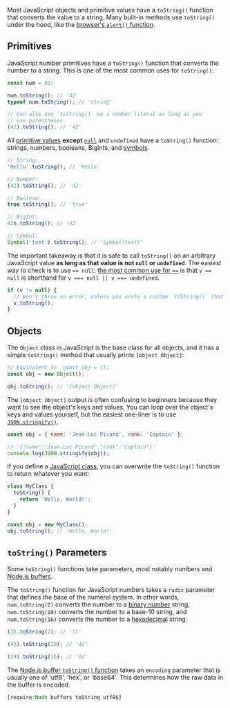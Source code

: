 Most JavaScript objects and primitive values have a `toString()` function that converts
the value to a string. Many built-in methods use `toString()` under the hood, like the [browser's `alert()` function](http://adripofjavascript.com/blog/drips/using-javascripts-tostring-method.html).

Primitives
--------

JavaScript number primitives have a `toString()` function that converts the number to a string.
This is one of the most common uses for `toString()`:

```javascript
const num = 42;

num.toString(); // '42'
typeof num.toString(); // 'string'

// Can also use `toString()` on a number literal as long as you
// use parentheses.
(42).toString(); // '42'
```

All [primitive values](https://developer.mozilla.org/en-US/docs/Web/JavaScript/Data_structures) **except** [`null`](/tutorials/fundamentals/null) and `undefined` have a `toString()` function: strings, numbers, booleans, BigInts, and
[symbols](/tutorials/fundamentals/symbol).

```javascript
// String:
'Hello'.toString(); // 'Hello'

// Number:
(42).toString(); // '42'

// Boolean:
true.toString(); // 'true'

// BigInt:
42n.toString(); // '42'

// Symbol:
Symbol('test').toString(); // 'Symbol(test)'
```

The important takeaway is that it is safe to call `toString()` on an arbitrary JavaScript value
**as long as that value is not `null` or `undefined`**. The easiest way to check is to use `== null`:
[the most common use for `==`](/tutorials/fundamentals/equals#abstract-equality-with-) is that `v == null` is shorthand for `v === null || v === undefined`.

```javascript
if (v != null) {
  // Won't throw an error, unless you wrote a custom `toString()` that throws
  v.toString();
}
```

Objects
-------

The `Object` class in JavaScript is the base class for all objects, and it has a simple `toString()`
method that usually prints `[object Object]`:

```javascript
// Equivalent to `const obj = {};`
const obj = new Object();

obj.toString(); // '[object Object]'
```

The `[object Object]` output is often confusing to beginners because they want to see the object's
keys and values. You can loop over the object's keys and values yourself, but the easiest one-liner is to use [`JSON.stringify()`](https://thecodebarbarian.com/the-80-20-guide-to-json-stringify-in-javascript).

```javascript
const obj = { name: 'Jean-Luc Picard', rank: 'Captain' };

// '{"name":"Jean-Luc Picard","rank":"Captain"}'
console.log(JSON.stringify(obj));
```

If you define a [JavaScript class](/tutorials/fundamentals/class), you can overwrite the `toString()`
function to return whatever you want:

```javascript
class MyClass {
  toString() {
    return 'Hello, World!';
  }
}

const obj = new MyClass();
obj.toString(); // 'Hello, World!'
```

`toString()` Parameters
-----------------------

Some `toString()` functions take parameters, most notably numbers and [Node.js buffers](/tutorials/node/buffer).

The `toString()` function for JavaScript numbers takes a `radix` parameter that defines the base of
the numeral system. In other words, `num.toString(2)` converts the number to a [binary number](https://en.wikipedia.org/wiki/Binary_number) string, `num.toString(10)` converts the number to a base-10 string,
and `num.toString(16)` converts the number to a [hexadecimal](https://en.wikipedia.org/wiki/Hexadecimal) string.

```javascript
(3).toString(2); // '11'

(42).toString(10); // '42'

(29).toString(16); // '1d'
```

The [Node.js buffer `toString()` function](/tutorials/node/buffer-to-string) takes an `encoding`
parameter that is usually one of 'utf8', 'hex', or 'base64'. This determines how the raw data in
the buffer is encoded.

```javascript
[require:Node buffers toString utf8$]
```
